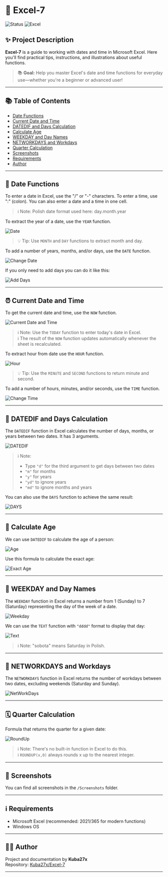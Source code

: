 # 📅 Excel-7

![Status](https://img.shields.io/badge/status-active-brightgreen.svg)
![Excel](https://img.shields.io/badge/Microsoft-Excel-blue.svg)

## ✨ Project Description

**Excel-7** is a guide to working with dates and time in Microsoft Excel. Here you'll find practical tips, instructions, and illustrations about useful functions.

> 📚 **Goal:** Help you master Excel's date and time functions for everyday use—whether you're a beginner or advanced user!

---

## 📚 Table of Contents

- [Date Functions](#-date-functions)
- [Current Date and Time](#-current-date-and-time)
- [DATEDIF and Days Calculation](#-datedif-and-days-calculation)
- [Calculate Age](#-calculate-age)
- [WEEKDAY and Day Names](#-weekday-and-day-names)
- [NETWORKDAYS and Workdays](#-networkdays-and-workdays)
- [Quarter Calculation](#-quarter-calculation)
- [Screenshots](#-screenshots)
- [Requirements](#-requirements)
- [Author](#-author)

---

## 📆 Date Functions

To enter a date in Excel, use the "/" or "-" characters. To enter a time, use ":" (colon). You can also enter a date and a time in one cell.

> ℹ️ Note: Polish date format used here: day.month.year

To extract the year of a date, use the `YEAR` function.

![Date](Screenshots/Date.png)

> 💡 Tip: Use `MONTH` and `DAY` functions to extract month and day.

To add a number of years, months, and/or days, use the `DATE` function.

![Change Date](Screenshots/ChangeDate.png)

If you only need to add days you can do it like this:

![Add Days](Screenshots/AddDays.png)

---

## ⏰ Current Date and Time

To get the current date and time, use the `NOW` function.

![Current Date and Time](Screenshots/CurrentDateAndTime.png)

> ℹ️ Note: Use the `TODAY` function to enter today's date in Excel.  
> ℹ️ The result of the `NOW` function updates automatically whenever the sheet is recalculated.

To extract hour from date use the `HOUR` function.

![Hour](Screenshots/Hour.png)

> 💡 Tip: Use the `MINUTE` and `SECOND` functions to return minute and second.

To add a number of hours, minutes, and/or seconds, use the `TIME` function.

![Change Time](Screenshots/ChangeTime.png)

---

## 📏 DATEDIF and Days Calculation

The `DATEDIF` function in Excel calculates the number of days, months, or years between two dates. It has 3 arguments.

![DATEDIF](Screenshots/DateDif.png)

> ℹ️ Note:  
> - Type `"d"` for the third argument to get days between two dates  
> - `"m"` for months  
> - `"y"` for years  
> - `"yd"` to ignore years  
> - `"md"` to ignore months and years

You can also use the `DAYS` function to achieve the same result:

![DAYS](Screenshots/Days.png)

---

## 🎂 Calculate Age

We can use `DATEDIF` to calculate the age of a person:

![Age](Screenshots/Age.png)

Use this formula to calculate the exact age:

![Exact Age](Screenshots/ExactAge.png)

---

## 📅 WEEKDAY and Day Names

The `WEEKDAY` function in Excel returns a number from 1 (Sunday) to 7 (Saturday) representing the day of the week of a date.

![Weekday](Screenshots/Weekday.png)

We can use the `TEXT` function with `"dddd"` format to display that day:

![Text](Screenshots/Text.png)

> ℹ️ Note: "sobota" means Saturday in Polish.

---

## 🏢 NETWORKDAYS and Workdays

The `NETWORKDAYS` function in Excel returns the number of workdays between two dates, excluding weekends (Saturday and Sunday).

![NetWorkDays](Screenshots/NetWorkDays.png)

---

## 🗓️ Quarter Calculation

Formula that returns the quarter for a given date:

![RoundUp](Screenshots/RoundUp.png)

> ℹ️ Note: There's no built-in function in Excel to do this.  
> ℹ️ `ROUNDUP(x,0)` always rounds x up to the nearest integer.

---

## 📸 Screenshots

You can find all screenshots in the `/Screenshots` folder.

---

## ℹ️ Requirements

- Microsoft Excel (recommended: 2021/365 for modern functions)
- Windows OS

---

## 👨‍💻 Author

Project and documentation by **Kuba27x**  
Repository: [Kuba27x/Excel-7](https://github.com/Kuba27x/Excel-7)

---
